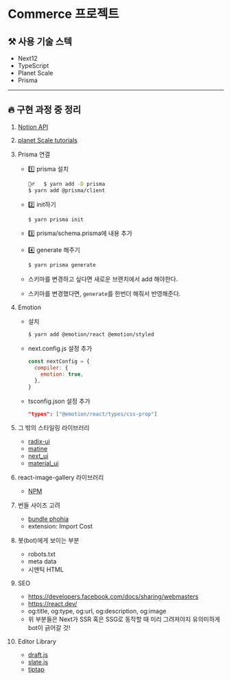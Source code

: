 # Commerce 프로젝트

## ⚒️ 사용 기술 스텍

- Next12
- TypeScript
- Planet Scale
- Prisma

---

## 🔥 구현 과정 중 정리

1. [Notion API](https://developers.notion.com/reference/post-page)
2. [planet Scale tutorials](https://planetscale.com/docs/tutorials/planetscale-quick-start-guide)
3. Prisma 연결

   - 1️⃣ prisma 설치
     ```bash
     🏃‍♂️   $ yarn add -D prisma
     $ yarn add @prisma/client
     ```
   - 2️⃣ init하기
     ```bash
     $ yarn prisma init
     ```
   - 3️⃣ prisma/schema.prisma에 내용 추가
   - 4️⃣ generate 해주기

     ```bash
     $ yarn prisma generate
     ```

   - 스키마를 변경하고 싶다면 새로운 브랜치에서 add 해야한다.
   - 스키마를 변경했다면, `generate`를 한번더 해줘서 반영해준다.

4. Emotion

   - 설치
     ```bash
     $ yarn add @emotion/react @emotion/styled
     ```
   - next.config.js 설정 추가
     ```javascript
     const nextConfig = {
       compiler: {
         emotion: true,
       },
     }
     ```
   - tsconfig.json 설정 추가
     ```json
     "types": ["@emotion/react/types/css-prop"]
     ```

5. 그 밖의 스타일링 라이브러리

   - [radix-ui](https://www.radix-ui.com/)
   - [matine](https://mantine.dev/)
   - [next_ui](https://nextui.org/)
   - [material_ui](https://mui.com/)

6. react-image-gallery 라이브러리
   - [NPM](https://www.npmjs.com/package/react-image-gallery)
7. 번들 사이즈 고려
   - [bundle phohia](https://bundlephobia.com/)
   - extension: Import Cost
8. 봇(bot)에게 보이는 부분

   - robots.txt
   - meta data
   - 시맨틱 HTML

9. SEO

   - https://developers.facebook.com/docs/sharing/webmasters
   - https://react.dev/
   - og:title, og:type, og:url, og:description, og:image
   - 위 부분들은 Next가 SSR 혹은 SSG로 동작할 때 미리 그려져야지 유의미하게 bot이 긁어갈 것!

10. Editor Library
    - [draft.js](https://draftjs.org/)
    - [slate.js](https://docs.slatejs.org/)
    - [tiptap](https://tiptap.dev/)
